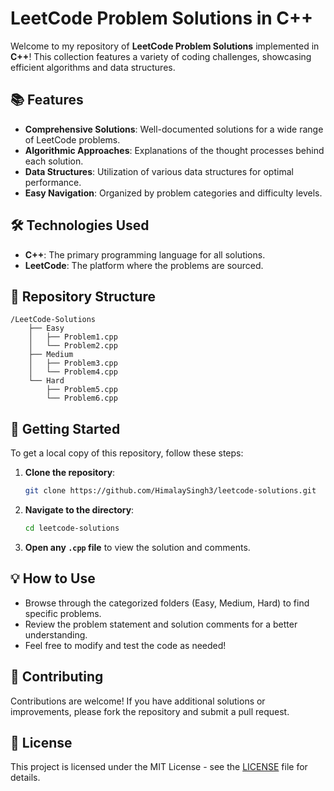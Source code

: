 # LeetCode Problem Solutions in C++

Welcome to my repository of **LeetCode Problem Solutions** implemented in **C++**! This collection features a variety of coding challenges, showcasing efficient algorithms and data structures.

## 📚 Features

- **Comprehensive Solutions**: Well-documented solutions for a wide range of LeetCode problems.
- **Algorithmic Approaches**: Explanations of the thought processes behind each solution.
- **Data Structures**: Utilization of various data structures for optimal performance.
- **Easy Navigation**: Organized by problem categories and difficulty levels.

## 🛠 Technologies Used

- **C++**: The primary programming language for all solutions.
- **LeetCode**: The platform where the problems are sourced.

## 📁 Repository Structure

```
/LeetCode-Solutions
    ├── Easy
    │   ├── Problem1.cpp
    │   └── Problem2.cpp
    ├── Medium
    │   ├── Problem3.cpp
    │   └── Problem4.cpp
    └── Hard
        ├── Problem5.cpp
        └── Problem6.cpp
```

## 🚀 Getting Started

To get a local copy of this repository, follow these steps:

1. **Clone the repository**:
   ```bash
   git clone https://github.com/HimalaySingh3/leetcode-solutions.git
   ```

2. **Navigate to the directory**:
   ```bash
   cd leetcode-solutions
   ```

3. **Open any `.cpp` file** to view the solution and comments.

## 💡 How to Use

- Browse through the categorized folders (Easy, Medium, Hard) to find specific problems.
- Review the problem statement and solution comments for a better understanding.
- Feel free to modify and test the code as needed!

## 🤝 Contributing

Contributions are welcome! If you have additional solutions or improvements, please fork the repository and submit a pull request.

## 📄 License

This project is licensed under the MIT License - see the [LICENSE](LICENSE) file for details.
